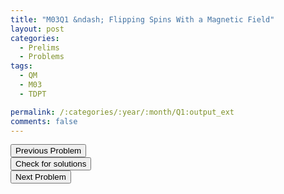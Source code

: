 ```yaml
---
title: "M03Q1 &ndash; Flipping Spins With a Magnetic Field"
layout: post
categories:
  - Prelims
  - Problems
tags:
  - QM
  - M03
  - TDPT

permalink: /:categories/:year/:month/Q1:output_ext
comments: false
---
```

<object data="2003M1Q.pdf" type="application/pdf" width="100%" height="500"></object>

<div class='navbar'>
	<div float='left'><button onclick="window.location='E3.html'" >Previous Problem</button></div>
	<div float='center'><button onclick="window.location='https://princetonprelim.com/prelim/11/'">Check for solutions</button></div>
	<div float='right'><button onclick="window.location='Q2.html'" > Next Problem</button></div>
</div>
